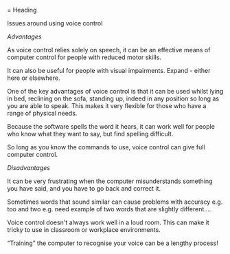 = Heading

Issues around using voice control

*Advantages*

As voice control relies solely on speech, it can be an effective means
of computer control for people with reduced motor skills.

It can also be useful for people with visual impairments. Expand -
either here or elsewhere.

One of the key advantages of voice control is that it can be used whilst
lying in bed, reclining on the sofa, standing up, indeed in any position
so long as you are able to speak. This makes it very flexible for those
who have a range of physical needs.

Because the software spells the word it hears, it can work well for
people who know what they want to say, but find spelling difficult.

So long as you know the commands to use, voice control can give full
computer control.

*Disadvantages*

It can be very frustrating when the computer misunderstands something
you have said, and you have to go back and correct it.

Sometimes words that sound similar can cause problems with accuracy e.g.
too and two e.g. need example of two words that are slightly
different....

Voice control doesn't always work well in a loud room. This can make it
tricky to use in classroom or workplace environments.

“Training” the computer to recognise your voice can be a lengthy
process!

